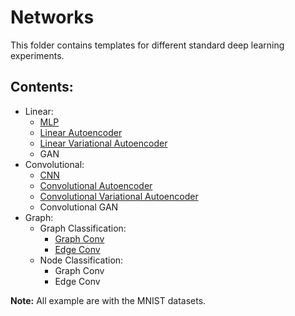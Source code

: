 # Networks

This folder contains templates for different standard deep learning experiments.

## Contents:
* Linear:
  * [MLP](https://github.com/nsidn98/PyThor/blob/master/pythor/Networks/Linear/MLP/mlp.py)
  * [Linear Autoencoder](https://github.com/nsidn98/PyThor/blob/master/pythor/Networks/Linear/Autoencoder/autoencoder.py)
  * [Linear Variational Autoencoder](https://github.com/nsidn98/PyThor/blob/master/pythor/Networks/Linear/Autoencoder/vae.py)
  * GAN
* Convolutional:
  * [CNN](https://github.com/nsidn98/PyThor/tree/master/pythor/Networks/Convolutional/Conv)
  * [Convolutional Autoencoder](https://github.com/nsidn98/PyThor/blob/master/pythor/Networks/Convolutional/Autoencoder/autoencoder.py)
  * [Convolutional Variational Autoencoder](https://github.com/nsidn98/PyThor/blob/master/pythor/Networks/Convolutional/Autoencoder/vae.py)
  * Convolutional GAN
* Graph: 
  * Graph Classification: 
    * [Graph Conv](https://github.com/nsidn98/PyThor/blob/master/pythor/Networks/Graph/graph_classification/gcn.py)
    * [Edge Conv](https://github.com/nsidn98/PyThor/blob/master/pythor/Networks/Graph/graph_classification/nnConv.py)
  * Node Classification:
    * Graph Conv
    * Edge Conv

**Note:** All example are with the MNIST datasets.